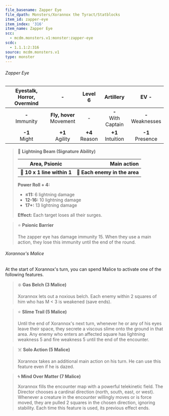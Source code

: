 ```yaml
---
file_basename: Zapper Eye
file_dpath: Monsters/Xorannox the Tyract/Statblocks
item_id: zapper-eye
item_index: '316'
item_name: Zapper Eye
scc:
  - mcdm.monsters.v1:monster:zapper-eye
scdc:
  - 1.1.1:2:316
source: mcdm.monsters.v1
type: monster
---
```


###### Zapper Eye

| Eyestalk, Horror, Overmind |              -               |      Level 6       |        Artillery        |         EV -          |
| :------------------------: | :--------------------------: | :----------------: | :---------------------: | :-------------------: |
|    **-**<br/> Immunity     | **Fly, hover**<br/> Movement |         -          | **-**<br/> With Captain | **-**<br/> Weaknesses |
|     **-1**<br/> Might      |     **+1**<br/> Agility      | **+4**<br/> Reason |  **+1**<br/> Intuition  | **-1**<br/> Presence  |

<!-- -->
> 🔳 **Lightning Beam (Signature Ability)**
>
> | **Area, Psionic**           |               **Main action** |
> | --------------------------- | ----------------------------: |
> | **📏 10 x 1 line within 1** | **🎯 Each enemy in the area** |
>
> **Power Roll + 4:**
>
> - **≤11:** 6 lightning damage
> - **12-16:** 10 lightning damage
> - **17+:** 13 lightning damage
>
> **Effect:** Each target loses all their surges.

<!-- -->
> ⭐️ **Psionic Barrier**
>
> The zapper eye has damage immunity 15. When they use a main action, they lose this immunity until the end of the round.

###### Xorannox's Malice

At the start of Xorannox's turn, you can spend Malice to activate one of the following features.

<!-- -->
> ❇️ **Gas Belch (3 Malice)**
>
> Xorannox lets out a noxious belch. Each enemy within 2 squares of him who has M < 3 is weakened (save ends).

<!-- -->
> ⭐️ **Slime Trail (5 Malice)**
>
> Until the end of Xorannox's next turn, whenever he or any of his eyes leave their space, they secrete a viscous slime onto the ground in that area. Any enemy who enters an affected square has lightning weakness 5 and fire weakness 5 until the end of the encounter.

<!-- -->
> ☠️ **Solo Action (5 Malice)**
>
> Xorannox takes an additional main action on his turn. He can use this feature even if he is dazed.

<!-- -->
> 🌀 **Mind Over Matter (7 Malice)**
>
> Xorannox fills the encounter map with a powerful telekinetic field. The Director chooses a cardinal direction (north, south, east, or west). Whenever a creature in the encounter willingly moves or is force moved, they are pulled 2 squares in the chosen direction, ignoring stability. Each time this feature is used, its previous effect ends.
